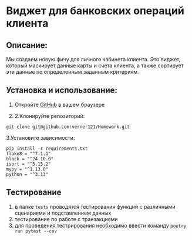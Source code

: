 # Виджет для банковских операций клиента
## Описание:
Мы создаем новую фичу для личного кабинета клиента. Это виджет, который маскирует данные карты и счета клиента, а также сортирует эти данные по определенным заданным критериям.

## Установка и использование:
1. Откройте [GitHub](https://github.com/) в вашем браузере

2. 2.Клонируйте репозиторий:
```
git clone git@github.com:verner121/Homework.git
```
3.Установите зависимости:
```
pip install -r requirements.txt
flake8 = "^7.1.1"
black = "^24.10.0"
isort = "^5.13.2"
mypy = "^1.13.0"
python = "^3.13"
```
## Тестирование
1. в папке `tests` проводятся тестирования функций с различными сценариями и подставлением данных
2. тестирование по работе с транзакциями
3. для проведения тестрирования необходимо ввести команду `poetry run pytest --cov`